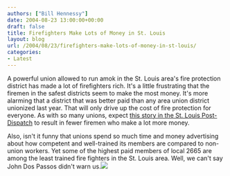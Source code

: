 ```yaml
---
authors: ["Bill Hennessy"]
date: 2004-08-23 13:00:00+00:00
draft: false
title: Firefighters Make Lots of Money in St. Louis
layout: blog
url: /2004/08/23/firefighters-make-lots-of-money-in-st-louis/
categories:
- Latest
---
```


A powerful union allowed to run amok in the St. Louis area's fire protection district has made a lot of firefighters rich.  It's a little frustrating that the firemen in the safest districts seem to make the most money.  It's more alarming that a district that was better paid than any area union district unionized last year.  That will only drive up the cost of fire protection for everyone.  As with so many unions, expect [this story in the St. Louis Post-Dispatch](https://www.stltoday.com/stltoday/news/special/firedistricts.nsf/front?OpenView&Count=2000) to result in fewer firemen who make a lot more money.    
  
Also, isn't it funny that unions spend so much time and money advertising about how competent and well-trained its members are compared to non-union workers.  Yet some of the highest paid members of local 2665 are among the least trained fire fighters in the St. Louis area.  Well, we can't say John Dos Passos didn't warn us.![](https://blog.billhennessy.com/aggbug.aspx?PostID=634)

